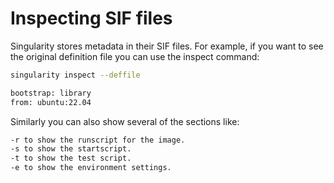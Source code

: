# Inspecting SIF files

Singularity stores metadata in their SIF files. For example, if you want to see the original definition file you can use the inspect command:

```bash
singularity inspect --deffile 

bootstrap: library
from: ubuntu:22.04
```

Similarly you can also show several of the sections like:

```bash
-r to show the runscript for the image.
-s to show the startscript.
-t to show the test script.
-e to show the environment settings.
```
